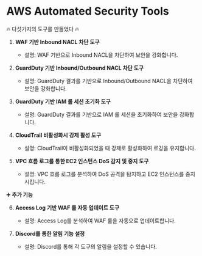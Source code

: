 # AWS Automated Security Tools

🔥 다섯가지의 도구를 만들었다 🔥

1. **WAF 기반 Inbound NACL 차단 도구**
   - 설명: WAF 기반으로 Inbound NACL을 차단하여 보안을 강화합니다.

2. **GuardDuty 기반 Inbound/Outbound NACL 차단 도구**
   - 설명: GuardDuty 결과를 기반으로 Inbound/Outbound NACL을 차단하여 보안을 강화합니다.

3. **GuardDuty 기반 IAM 롤 세션 초기화 도구**
   - 설명: GuardDuty 결과를 기반으로 IAM 롤 세션을 초기화하여 보안을 강화합니다.

4. **CloudTrail 비활성화시 강제 활성 도구**
   - 설명: CloudTrail이 비활성화되었을 때 강제로 활성화하여 로깅을 유지합니다.

5. **VPC 흐름 로그를 통한 EC2 인스턴스 DoS 감지 및 중지 도구**
   - 설명: VPC 흐름 로그를 분석하여 DoS 공격을 탐지하고 EC2 인스턴스를 중지시킵니다.

➕ **추가 기능**

6. **Access Log 기반 WAF 룰 자동 업데이트 도구**
   - 설명: Access Log를 분석하여 WAF 룰을 자동으로 업데이트합니다.

7. **Discord를 통한 알림 기능 설정**
   - 설명: Discord를 통해 각 도구의 알림을 설정할 수 있습니다.
